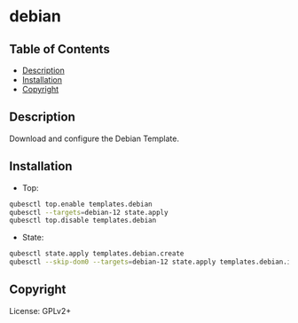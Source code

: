 # debian

## Table of Contents

* [Description](#description)
* [Installation](#installation)
* [Copyright](#copyright)

## Description

Download and configure the Debian Template.

## Installation

- Top:
```sh
qubesctl top.enable templates.debian
qubesctl --targets=debian-12 state.apply
qubesctl top.disable templates.debian
```
- State:
```sh
qubesctl state.apply templates.debian.create
qubesctl --skip-dom0 --targets=debian-12 state.apply templates.debian.install
```

## Copyright

License: GPLv2+
